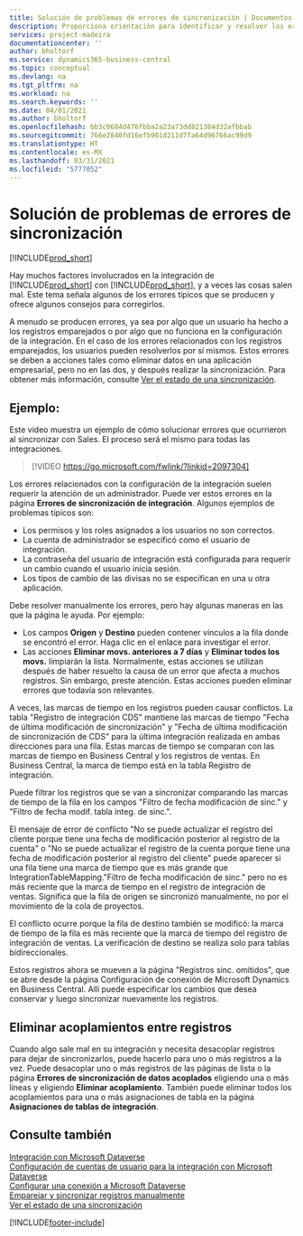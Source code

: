 ```yaml
---
title: Solución de problemas de errores de sincronización | Documentos de Microsoft
description: Proporciona orientación para identificar y resolver los errores de sincronización.
services: project-madeira
documentationcenter: ''
author: bholtorf
ms.service: dynamics365-business-central
ms.topic: conceptual
ms.devlang: na
ms.tgt_pltfrm: na
ms.workload: na
ms.search.keywords: ''
ms.date: 04/01/2021
ms.author: bholtorf
ms.openlocfilehash: bb3c0684d476fbba2a23a73dd821384d32afbbab
ms.sourcegitcommit: 766e2840fd16efb901d211d7fa64d96766ac99d9
ms.translationtype: HT
ms.contentlocale: es-MX
ms.lasthandoff: 03/31/2021
ms.locfileid: "5777052"
---
```

# <a name="troubleshooting-synchronization-errors"></a>Solución de problemas de errores de sincronización
[!INCLUDE[prod_short](includes/cc_data_platform_banner.md)]

Hay muchos factores involucrados en la integración de [!INCLUDE[prod_short](includes/prod_short.md)] con [!INCLUDE[prod_short](includes/cds_long_md.md)], y a veces las cosas salen mal. Este tema señala algunos de los errores típicos que se producen y ofrece algunos consejos para corregirlos.

A menudo se producen errores, ya sea por algo que un usuario ha hecho a los registros emparejados o por algo que no funciona en la configuración de la integración. En el caso de los errores relacionados con los registros emparejados, los usuarios pueden resolverlos por sí mismos. Estos errores se deben a acciones tales como eliminar datos en una aplicación empresarial, pero no en las dos, y después realizar la sincronización. Para obtener más información, consulte [Ver el estado de una sincronización](admin-how-to-view-synchronization-status.md).

## <a name="example"></a>Ejemplo:
Este vídeo muestra un ejemplo de cómo solucionar errores que ocurrieron al sincronizar con Sales. El proceso será el mismo para todas las integraciones. 

> [!VIDEO https://go.microsoft.com/fwlink/?linkid=2097304]

Los errores relacionados con la configuración de la integración suelen requerir la atención de un administrador. Puede ver estos errores en la página **Errores de sincronización de integración**. Algunos ejemplos de problemas típicos son:  
  
* Los permisos y los roles asignados a los usuarios no son correctos.  
* La cuenta de administrador se especificó como el usuario de integración.  
* La contraseña del usuario de integración está configurada para requerir un cambio cuando el usuario inicia sesión.  
* Los tipos de cambio de las divisas no se especifican en una u otra aplicación.  
  
Debe resolver manualmente los errores, pero hay algunas maneras en las que la página le ayuda. Por ejemplo:  

* Los campos **Origen** y **Destino** pueden contener vínculos a la fila donde se encontró el error. Haga clic en el enlace para investigar el error.  
* Las acciones **Eliminar movs. anteriores a 7 días** y **Eliminar todos los movs.** limpiarán la lista. Normalmente, estas acciones se utilizan después de haber resuelto la causa de un error que afecta a muchos registros. Sin embargo, preste atención. Estas acciones pueden eliminar errores que todavía son relevantes.

A veces, las marcas de tiempo en los registros pueden causar conflictos. La tabla "Registro de integración CDS" mantiene las marcas de tiempo "Fecha de última modificación de sincronización" y "Fecha de última modificación de sincronización de CDS" para la última integración realizada en ambas direcciones para una fila. Estas marcas de tiempo se comparan con las marcas de tiempo en Business Central y los registros de ventas. En Business Central, la marca de tiempo está en la tabla Registro de integración.

Puede filtrar los registros que se van a sincronizar comparando las marcas de tiempo de la fila en los campos "Filtro de fecha modificación de sinc." y "Filtro de fecha modif. tabla integ. de sinc.".

El mensaje de error de conflicto "No se puede actualizar el registro del cliente porque tiene una fecha de modificación posterior al registro de la cuenta" o "No se puede actualizar el registro de la cuenta porque tiene una fecha de modificación posterior al registro del cliente" puede aparecer si una fila tiene una marca de tiempo que es más grande que IntegrationTableMapping."Filtro de fecha modificación de sinc." pero no es más reciente que la marca de tiempo en el registro de integración de ventas. Significa que la fila de origen se sincronizó manualmente, no por el movimiento de la cola de proyectos. 

El conflicto ocurre porque la fila de destino también se modificó: la marca de tiempo de la fila es más reciente que la marca de tiempo del registro de integración de ventas. La verificación de destino se realiza solo para tablas bidireccionales. 

Estos registros ahora se mueven a la página "Registros sinc. omitidos", que se abre desde la página Configuración de conexión de Microsoft Dynamics en Business Central. Allí puede especificar los cambios que desea conservar y luego sincronizar nuevamente los registros.

## <a name="remove-couplings-between-records"></a>Eliminar acoplamientos entre registros
Cuando algo sale mal en su integración y necesita desacoplar registros para dejar de sincronizarlos, puede hacerlo para uno o más registros a la vez. Puede desacoplar uno o más registros de las páginas de lista o la página **Errores de sincronización de datos acoplados** eligiendo una o más líneas y eligiendo **Eliminar acoplamiento**. También puede eliminar todos los acoplamientos para una o más asignaciones de tabla en la página **Asignaciones de tablas de integración**. 

## <a name="see-also"></a>Consulte también
[Integración con Microsoft Dataverse](admin-prepare-dynamics-365-for-sales-for-integration.md)  
[Configuración de cuentas de usuario para la integración con Microsoft Dataverse](admin-setting-up-integration-with-dynamics-sales.md)  
[Configurar una conexión a Microsoft Dataverse](admin-how-to-set-up-a-dynamics-crm-connection.md)  
[Emparejar y sincronizar registros manualmente](admin-how-to-couple-and-synchronize-records-manually.md)  
[Ver el estado de una sincronización](admin-how-to-view-synchronization-status.md)  


[!INCLUDE[footer-include](includes/footer-banner.md)]